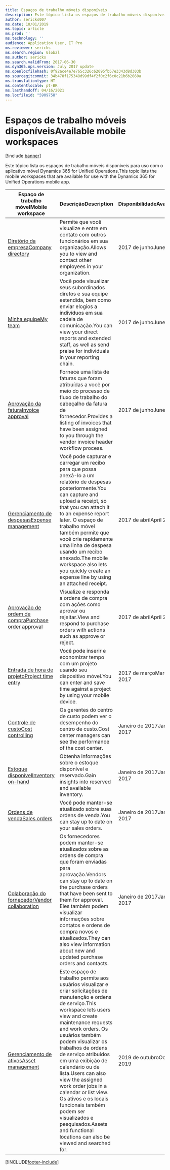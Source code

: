 ```yaml
---
title: Espaços de trabalho móveis disponíveis
description: Este tópico lista os espaços de trabalho móveis disponíveis para uso.
author: sericks007
ms.date: 10/01/2019
ms.topic: article
ms.prod: ''
ms.technology: ''
audience: Application User, IT Pro
ms.reviewer: sericks
ms.search.region: Global
ms.author: sericks
ms.search.validFrom: 2017-06-30
ms.dyn365.ops.version: July 2017 update
ms.openlocfilehash: 0f92ace4e7e765c326c62095fb57e3343d8d303b
ms.sourcegitcommit: 34b478f175348d99df4f2f0c2f6c0c21b6b2660a
ms.translationtype: HT
ms.contentlocale: pt-BR
ms.lasthandoff: 04/16/2021
ms.locfileid: "5909758"
---
```

# <a name="available-mobile-workspaces"></a><span data-ttu-id="4dc58-103">Espaços de trabalho móveis disponíveis</span><span class="sxs-lookup"><span data-stu-id="4dc58-103">Available mobile workspaces</span></span>

[!include [banner](../includes/banner.md)]

<span data-ttu-id="4dc58-104">Este tópico lista os espaços de trabalho móveis disponíveis para uso com o aplicativo móvel Dynamics 365 for Unified Operations.</span><span class="sxs-lookup"><span data-stu-id="4dc58-104">This topic lists the mobile workspaces that are available for use with the Dynamics 365 for Unified Operations mobile app.</span></span>


| <span data-ttu-id="4dc58-105">Espaço de trabalho móvel</span><span class="sxs-lookup"><span data-stu-id="4dc58-105">Mobile workspace</span></span>     | <span data-ttu-id="4dc58-106">Descrição</span><span class="sxs-lookup"><span data-stu-id="4dc58-106">Description</span></span>   | <span data-ttu-id="4dc58-107">Disponibilidade</span><span class="sxs-lookup"><span data-stu-id="4dc58-107">Availability</span></span>   |
|----------------------|---------------|--------------|
|[<span data-ttu-id="4dc58-108">Diretório da empresa</span><span class="sxs-lookup"><span data-stu-id="4dc58-108">Company directory</span></span>](company-directory-mobile-workspace.md)| <span data-ttu-id="4dc58-109">Permite que você visualize e entre em contato com outros funcionários em sua organização.</span><span class="sxs-lookup"><span data-stu-id="4dc58-109">Allows you to view and contact other employees in your organization.</span></span>| <span data-ttu-id="4dc58-110">2017 de junho</span><span class="sxs-lookup"><span data-stu-id="4dc58-110">June 2017</span></span> |    
|[<span data-ttu-id="4dc58-111">Minha equipe</span><span class="sxs-lookup"><span data-stu-id="4dc58-111">My team</span></span>](manager-self-service-mobile-workspace.md)| <span data-ttu-id="4dc58-112">Você pode visualizar seus subordinados diretos e sua equipe estendida, bem como enviar elogios a indivíduos em sua cadeia de comunicação.</span><span class="sxs-lookup"><span data-stu-id="4dc58-112">You can view your direct reports and extended staff, as well as send praise for individuals in your reporting chain.</span></span>|<span data-ttu-id="4dc58-113">2017 de junho</span><span class="sxs-lookup"><span data-stu-id="4dc58-113">June 2017</span></span> |     
|[<span data-ttu-id="4dc58-114">Aprovação da fatura</span><span class="sxs-lookup"><span data-stu-id="4dc58-114">Invoice approval</span></span>](invoice-approval-mobile-workspace.md)| <span data-ttu-id="4dc58-115">Fornece uma lista de faturas que foram atribuídas a você por meio do processo de fluxo de trabalho do cabeçalho da fatura de fornecedor.</span><span class="sxs-lookup"><span data-stu-id="4dc58-115">Provides a listing of invoices that have been assigned to you through the vendor invoice header workflow process.</span></span>| <span data-ttu-id="4dc58-116">2017 de junho</span><span class="sxs-lookup"><span data-stu-id="4dc58-116">June 2017</span></span>   |
| [<span data-ttu-id="4dc58-117">Gerenciamento de despesas</span><span class="sxs-lookup"><span data-stu-id="4dc58-117">Expense management</span></span>](/dynamics365/project-operations/prod-exp/expense-management-mobile-workspace) | <span data-ttu-id="4dc58-118">Você pode capturar e carregar um recibo para que possa anexá-lo a um relatório de despesas posteriormente.</span><span class="sxs-lookup"><span data-stu-id="4dc58-118">You can capture and upload a receipt, so that you can attach it to an expense report later.</span></span> <span data-ttu-id="4dc58-119">O espaço de trabalho móvel também permite que você crie rapidamente uma linha de despesa usando um recibo anexado.</span><span class="sxs-lookup"><span data-stu-id="4dc58-119">The mobile workspace also lets you quickly create an expense line by using an attached receipt.</span></span> | <span data-ttu-id="4dc58-120">2017 de abril</span><span class="sxs-lookup"><span data-stu-id="4dc58-120">April 2017</span></span> |
| [<span data-ttu-id="4dc58-121">Aprovação de ordem de compra</span><span class="sxs-lookup"><span data-stu-id="4dc58-121">Purchase order approval</span></span>](../../../supply-chain/procurement/purchase-order-mobile-workspace.md) | <span data-ttu-id="4dc58-122">Visualize e responda a ordens de compra com ações como aprovar ou rejeitar.</span><span class="sxs-lookup"><span data-stu-id="4dc58-122">View and respond to purchase orders with actions such as approve or reject.</span></span> | <span data-ttu-id="4dc58-123">2017 de abril</span><span class="sxs-lookup"><span data-stu-id="4dc58-123">April 2017</span></span> |
| [<span data-ttu-id="4dc58-124">Entrada de hora de projeto</span><span class="sxs-lookup"><span data-stu-id="4dc58-124">Project time entry</span></span>](/dynamics365/project-operations/prod-pma/project-time-entry-mobile-workspace) | <span data-ttu-id="4dc58-125">Você pode inserir e economizar tempo com um projeto usando seu dispositivo móvel.</span><span class="sxs-lookup"><span data-stu-id="4dc58-125">You can enter and save time against a project by using your mobile device.</span></span> | <span data-ttu-id="4dc58-126">2017 de março</span><span class="sxs-lookup"><span data-stu-id="4dc58-126">March 2017</span></span> |
| [<span data-ttu-id="4dc58-127">Controle de custo</span><span class="sxs-lookup"><span data-stu-id="4dc58-127">Cost controlling</span></span>](../../../finance/cost-accounting/cost-controlling-mobile-workspace.md)     | <span data-ttu-id="4dc58-128">Os gerentes do centro de custo podem ver o desempenho do centro de custo.</span><span class="sxs-lookup"><span data-stu-id="4dc58-128">Cost center managers can see the performance of the cost center.</span></span>                                                                                               |  <span data-ttu-id="4dc58-129">Janeiro de 2017</span><span class="sxs-lookup"><span data-stu-id="4dc58-129">January 2017</span></span>        |
| [<span data-ttu-id="4dc58-130">Estoque disponível</span><span class="sxs-lookup"><span data-stu-id="4dc58-130">Inventory on-hand</span></span>](../../../supply-chain/inventory/inventory-on-hand-mobile-workspace.md)    | <span data-ttu-id="4dc58-131">Obtenha informações sobre o estoque disponível e reservado.</span><span class="sxs-lookup"><span data-stu-id="4dc58-131">Gain insights into reserved and available inventory.</span></span>                                                                                                    |   <span data-ttu-id="4dc58-132">Janeiro de 2017</span><span class="sxs-lookup"><span data-stu-id="4dc58-132">January 2017</span></span>       |
| [<span data-ttu-id="4dc58-133">Ordens de venda</span><span class="sxs-lookup"><span data-stu-id="4dc58-133">Sales orders</span></span>](../../../supply-chain/sales-marketing/sales-orders-mobile-workspace.md)         | <span data-ttu-id="4dc58-134">Você pode manter-se atualizado sobre suas ordens de venda.</span><span class="sxs-lookup"><span data-stu-id="4dc58-134">You can stay up to date on your sales orders.</span></span>                                                                                                                          |  <span data-ttu-id="4dc58-135">Janeiro de 2017</span><span class="sxs-lookup"><span data-stu-id="4dc58-135">January 2017</span></span>                  |
| [<span data-ttu-id="4dc58-136">Colaboração do fornecedor</span><span class="sxs-lookup"><span data-stu-id="4dc58-136">Vendor collaboration</span></span>](../../../supply-chain/procurement/vendor-collaboration-mobile-workspace.md) | <span data-ttu-id="4dc58-137">Os fornecedores podem manter-se atualizados sobre as ordens de compra que foram enviadas para aprovação.</span><span class="sxs-lookup"><span data-stu-id="4dc58-137">Vendors can stay up to date on the purchase orders that have been sent to them for approval.</span></span> <span data-ttu-id="4dc58-138">Eles também podem visualizar informações sobre contatos e ordens de compra novos e atualizados.</span><span class="sxs-lookup"><span data-stu-id="4dc58-138">They can also view information about new and updated purchase orders and contacts.</span></span> |<span data-ttu-id="4dc58-139">Janeiro de 2017</span><span class="sxs-lookup"><span data-stu-id="4dc58-139">January 2017</span></span>    |
| [<span data-ttu-id="4dc58-140">Gerenciamento de ativos</span><span class="sxs-lookup"><span data-stu-id="4dc58-140">Asset management</span></span>](../../../supply-chain/asset-management/asset-management-mobile-workspace.md) | <span data-ttu-id="4dc58-141">Este espaço de trabalho permite aos usuários visualizar e criar solicitações de manutenção e ordens de serviço.</span><span class="sxs-lookup"><span data-stu-id="4dc58-141">This workspace lets users view and create maintenance requests and work orders.</span></span> <span data-ttu-id="4dc58-142">Os usuários também podem visualizar os trabalhos de ordens de serviço atribuídos em uma exibição de calendário ou de lista.</span><span class="sxs-lookup"><span data-stu-id="4dc58-142">Users can also view the assigned work order jobs in a calendar or list view.</span></span> <span data-ttu-id="4dc58-143">Os ativos e os locais funcionais também podem ser visualizados e pesquisados.</span><span class="sxs-lookup"><span data-stu-id="4dc58-143">Assets and functional locations can also be viewed and searched for.</span></span> |<span data-ttu-id="4dc58-144">2019 de outubro</span><span class="sxs-lookup"><span data-stu-id="4dc58-144">October 2019</span></span>    |


[!INCLUDE[footer-include](../../../includes/footer-banner.md)]